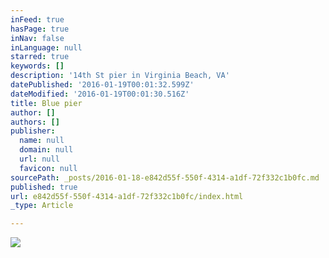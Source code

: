 ```yaml
---
inFeed: true
hasPage: true
inNav: false
inLanguage: null
starred: true
keywords: []
description: '14th St pier in Virginia Beach, VA'
datePublished: '2016-01-19T00:01:32.599Z'
dateModified: '2016-01-19T00:01:30.516Z'
title: Blue pier
author: []
authors: []
publisher:
  name: null
  domain: null
  url: null
  favicon: null
sourcePath: _posts/2016-01-18-e842d55f-550f-4314-a1df-72f332c1b0fc.md
published: true
url: e842d55f-550f-4314-a1df-72f332c1b0fc/index.html
_type: Article

---
```

![](https://the-grid-user-content.s3-us-west-2.amazonaws.com/b275eedc-fc8f-4ebe-9f0f-5bc7a04e987d.jpg)